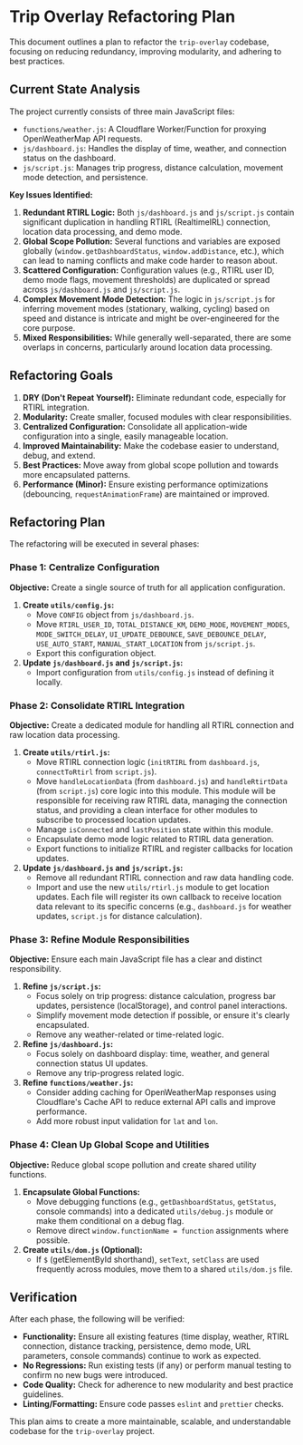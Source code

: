# Trip Overlay Refactoring Plan

This document outlines a plan to refactor the `trip-overlay` codebase, focusing on reducing redundancy, improving modularity, and adhering to best practices.

## Current State Analysis

The project currently consists of three main JavaScript files:

- `functions/weather.js`: A Cloudflare Worker/Function for proxying OpenWeatherMap API requests.
- `js/dashboard.js`: Handles the display of time, weather, and connection status on the dashboard.
- `js/script.js`: Manages trip progress, distance calculation, movement mode detection, and persistence.

**Key Issues Identified:**

1.  **Redundant RTIRL Logic:** Both `js/dashboard.js` and `js/script.js` contain significant duplication in handling RTIRL (RealtimeIRL) connection, location data processing, and demo mode.
2.  **Global Scope Pollution:** Several functions and variables are exposed globally (`window.getDashboardStatus`, `window.addDistance`, etc.), which can lead to naming conflicts and make code harder to reason about.
3.  **Scattered Configuration:** Configuration values (e.g., RTIRL user ID, demo mode flags, movement thresholds) are duplicated or spread across `js/dashboard.js` and `js/script.js`.
4.  **Complex Movement Mode Detection:** The logic in `js/script.js` for inferring movement modes (stationary, walking, cycling) based on speed and distance is intricate and might be over-engineered for the core purpose.
5.  **Mixed Responsibilities:** While generally well-separated, there are some overlaps in concerns, particularly around location data processing.

## Refactoring Goals

1.  **DRY (Don't Repeat Yourself):** Eliminate redundant code, especially for RTIRL integration.
2.  **Modularity:** Create smaller, focused modules with clear responsibilities.
3.  **Centralized Configuration:** Consolidate all application-wide configuration into a single, easily manageable location.
4.  **Improved Maintainability:** Make the codebase easier to understand, debug, and extend.
5.  **Best Practices:** Move away from global scope pollution and towards more encapsulated patterns.
6.  **Performance (Minor):** Ensure existing performance optimizations (debouncing, `requestAnimationFrame`) are maintained or improved.

## Refactoring Plan

The refactoring will be executed in several phases:

### Phase 1: Centralize Configuration

**Objective:** Create a single source of truth for all application configuration.

1.  **Create `utils/config.js`:**
    - Move `CONFIG` object from `js/dashboard.js`.
    - Move `RTIRL_USER_ID`, `TOTAL_DISTANCE_KM`, `DEMO_MODE`, `MOVEMENT_MODES`, `MODE_SWITCH_DELAY`, `UI_UPDATE_DEBOUNCE`, `SAVE_DEBOUNCE_DELAY`, `USE_AUTO_START`, `MANUAL_START_LOCATION` from `js/script.js`.
    - Export this configuration object.
2.  **Update `js/dashboard.js` and `js/script.js`:**
    - Import configuration from `utils/config.js` instead of defining it locally.

### Phase 2: Consolidate RTIRL Integration

**Objective:** Create a dedicated module for handling all RTIRL connection and raw location data processing.

1.  **Create `utils/rtirl.js`:**
    - Move RTIRL connection logic (`initRTIRL` from `dashboard.js`, `connectToRtirl` from `script.js`).
    - Move `handleLocationData` (from `dashboard.js`) and `handleRtirtData` (from `script.js`) core logic into this module. This module will be responsible for receiving raw RTIRL data, managing the connection status, and providing a clean interface for other modules to subscribe to processed location updates.
    - Manage `isConnected` and `lastPosition` state within this module.
    - Encapsulate demo mode logic related to RTIRL data generation.
    - Export functions to initialize RTIRL and register callbacks for location updates.
2.  **Update `js/dashboard.js` and `js/script.js`:**
    - Remove all redundant RTIRL connection and raw data handling code.
    - Import and use the new `utils/rtirl.js` module to get location updates. Each file will register its own callback to receive location data relevant to its specific concerns (e.g., `dashboard.js` for weather updates, `script.js` for distance calculation).

### Phase 3: Refine Module Responsibilities

**Objective:** Ensure each main JavaScript file has a clear and distinct responsibility.

1.  **Refine `js/script.js`:**
    - Focus solely on trip progress: distance calculation, progress bar updates, persistence (localStorage), and control panel interactions.
    - Simplify movement mode detection if possible, or ensure it's clearly encapsulated.
    - Remove any weather-related or time-related logic.
2.  **Refine `js/dashboard.js`:**
    - Focus solely on dashboard display: time, weather, and general connection status UI updates.
    - Remove any trip-progress related logic.
3.  **Refine `functions/weather.js`:**
    - Consider adding caching for OpenWeatherMap responses using Cloudflare's Cache API to reduce external API calls and improve performance.
    - Add more robust input validation for `lat` and `lon`.

### Phase 4: Clean Up Global Scope and Utilities

**Objective:** Reduce global scope pollution and create shared utility functions.

1.  **Encapsulate Global Functions:**
    - Move debugging functions (e.g., `getDashboardStatus`, `getStatus`, console commands) into a dedicated `utils/debug.js` module or make them conditional on a debug flag.
    - Remove direct `window.functionName = function` assignments where possible.
2.  **Create `utils/dom.js` (Optional):**
    - If `$` (getElementById shorthand), `setText`, `setClass` are used frequently across modules, move them to a shared `utils/dom.js` file.

## Verification

After each phase, the following will be verified:

- **Functionality:** Ensure all existing features (time display, weather, RTIRL connection, distance tracking, persistence, demo mode, URL parameters, console commands) continue to work as expected.
- **No Regressions:** Run existing tests (if any) or perform manual testing to confirm no new bugs were introduced.
- **Code Quality:** Check for adherence to new modularity and best practice guidelines.
- **Linting/Formatting:** Ensure code passes `eslint` and `prettier` checks.

This plan aims to create a more maintainable, scalable, and understandable codebase for the `trip-overlay` project.
